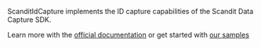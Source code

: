 ScanditIdCapture implements the ID capture capabilities of the Scandit Data Capture SDK.

Learn more with the [official documentation](https://docs.scandit.com/) or get started with [our samples](https://github.com/Scandit/datacapture-capacitor-samples)

